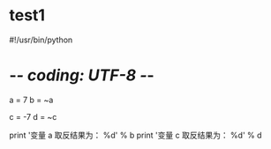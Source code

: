 # test1
#!/usr/bin/python
# -*- coding: UTF-8 -*-

a = 7
b = ~a

c = -7
d = ~c

print '变量 a 取反结果为： %d' % b
print '变量 c 取反结果为： %d' % d
